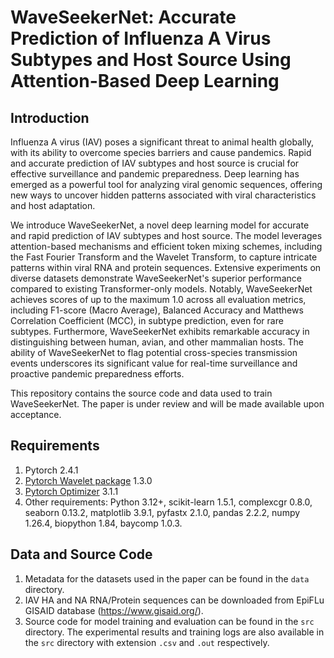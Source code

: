 # WaveSeekerNet: Accurate Prediction of Influenza A Virus Subtypes and Host Source Using Attention-Based Deep Learning


## Introduction

Influenza A virus (IAV) poses a significant threat to animal health globally, with its ability to overcome species barriers and cause pandemics. Rapid and accurate prediction of IAV subtypes and host source is crucial for effective surveillance and pandemic preparedness. Deep learning has emerged as a powerful tool for analyzing viral genomic sequences, offering new ways to uncover hidden patterns associated with viral characteristics and host adaptation.

We introduce WaveSeekerNet, a novel deep learning model for accurate and rapid prediction of IAV subtypes and host source. The model leverages attention-based mechanisms and efficient token mixing schemes, including the Fast Fourier Transform and the Wavelet Transform, to capture intricate patterns within viral RNA and protein sequences. Extensive experiments on diverse datasets demonstrate WaveSeekerNet's superior performance compared to existing Transformer-only models. Notably, WaveSeekerNet achieves scores of up to the maximum 1.0 across all evaluation metrics, including F1-score (Macro Average), Balanced Accuracy and Matthews Correlation Coefficient (MCC), in subtype prediction, even for rare subtypes. Furthermore, WaveSeekerNet exhibits remarkable accuracy in distinguishing between human, avian, and other mammalian hosts. The ability of WaveSeekerNet to flag potential cross-species transmission events underscores its significant value for real-time surveillance and proactive pandemic preparedness efforts.

This repository contains the source code and data used to train WaveSeekerNet. The paper is under review and will be made available upon acceptance.
## Requirements

1. Pytorch 2.4.1
2. [Pytorch Wavelet package] 1.3.0
3. [Pytorch Optimizer] 3.1.1
4. Other requirements: Python 3.12+, scikit-learn 1.5.1, complexcgr 0.8.0, seaborn 0.13.2, matplotlib 3.9.1, pyfastx 2.1.0, pandas 2.2.2, numpy 1.26.4, biopython 1.84, baycomp 1.0.3.


## Data and Source Code

1. Metadata for the datasets used in the paper can be found in the `data` directory.
2. IAV HA and NA RNA/Protein sequences can be downloaded from EpiFLu GISAID database (https://www.gisaid.org/).
3. Source code for model training and evaluation can be found in the `src` directory. The experimental results and training logs are also available in the `src` directory with extension `.csv` and `.out` respectively.


[Pytorch Wavelet package]: https://github.com/fbcotter/pytorch_wavelets
[Pytorch Optimizer]:https://github.com/kozistr/pytorch_optimizer